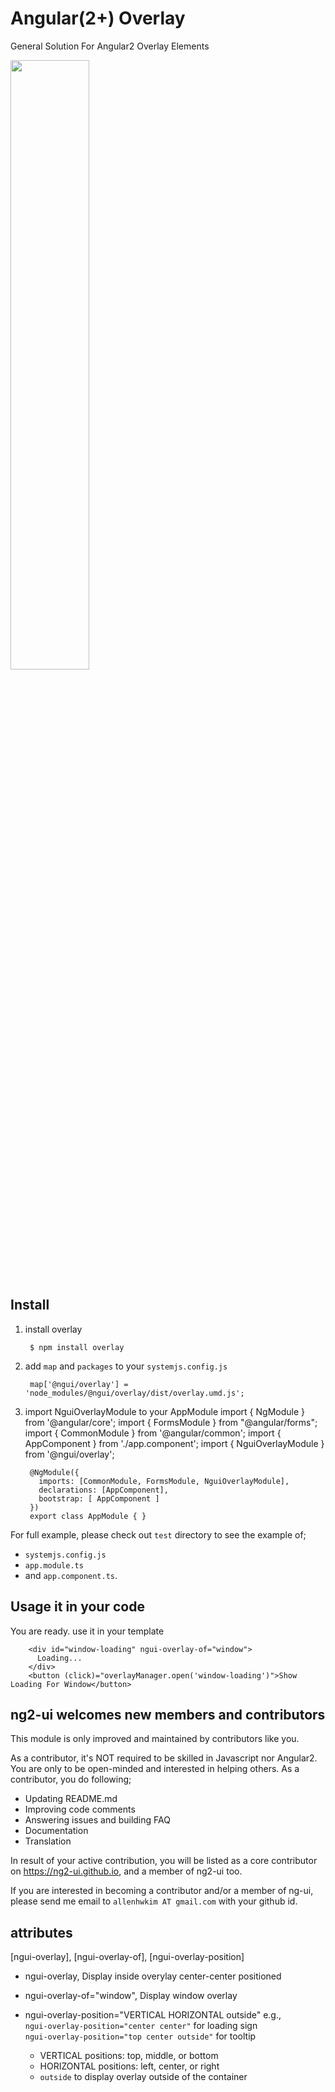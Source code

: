 # Angular(2+) Overlay
General Solution For Angular2 Overlay Elements

<a href="https://rawgit.com/ng2-ui/overlay/master/app/index.html">
  <img src="http://i.imgur.com/0qcxg8X.png" width="50% border="1" />
</a>

## Install

1. install overlay

        $ npm install overlay

2. add `map` and `packages` to your `systemjs.config.js`

        map['@ngui/overlay'] = 'node_modules/@ngui/overlay/dist/overlay.umd.js';

3. import NguiOverlayModule to your AppModule
        import { NgModule } from '@angular/core';
        import { FormsModule } from "@angular/forms";
        import { CommonModule  } from '@angular/common';
        import { AppComponent } from './app.component';
        import { NguiOverlayModule } from '@ngui/overlay';
        
        @NgModule({
          imports: [CommonModule, FormsModule, NguiOverlayModule],
          declarations: [AppComponent],
          bootstrap: [ AppComponent ]
        })
        export class AppModule { }

For full example, please check out `test` directory to see the example of;

  - `systemjs.config.js`
  - `app.module.ts`
  -  and `app.component.ts`.
  
## Usage it in your code
 You are ready. use it in your template

        <div id="window-loading" ngui-overlay-of="window">
          Loading...
        </div>
        <button (click)="overlayManager.open('window-loading')">Show Loading For Window</button>

## **ng2-ui** welcomes new members and contributors

This module is only improved and maintained by contributors like you.

As a contributor, it's NOT required to be skilled in Javascript nor Angular2. 
You are only to be open-minded and interested in helping others.
As a contributor, you do following;

  * Updating README.md
  * Improving code comments
  * Answering issues and building FAQ
  * Documentation
  * Translation

In result of your active contribution, you will be listed as a core contributor
on https://ng2-ui.github.io, and a member of ng2-ui too.

If you are interested in becoming a contributor and/or a member of ng-ui,
please send me email to `allenhwkim AT gmail.com` with your github id. 



## attributes
  [ngui-overlay], [ngui-overlay-of], [ngui-overlay-position]

  * ngui-overlay, Display inside overylay center-center positioned
  * ngui-overlay-of="window", Display window overlay
  * ngui-overlay-position="VERTICAL HORIZONTAL outside"
     e.g.,   
     `ngui-overlay-position="center center"` for loading sign  
     `ngui-overlay-position="top center outside"` for tooltip  

     * VERTICAL positions: top,  middle, or bottom
     * HORIZONTAL positions: left,  center, or right
     * `outside` to display overlay outside of the container

